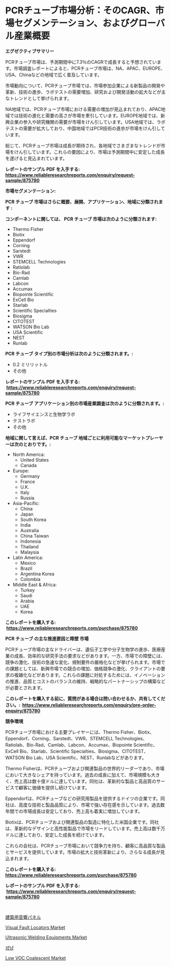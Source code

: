 <p><h1>PCRチューブ市場分析：そのCAGR、市場セグメンテーション、およびグローバル産業概要</h1></p><p><strong>エグゼクティブサマリー</strong></p>
<p><p>PCRチューブ市場は、予測期間中に7.3％のCAGRで成長すると予想されています。市場調査レポートによると、PCRチューブ市場は、NA、APAC、EUROPE、USA、Chinaなどの地域で広く普及しています。</p><p>市場動向について、PCRチューブ市場では、市場参加企業による新製品の開発や革新、技術の進歩、ラボテストの需要増加、研究および開発活動の拡大などが主なトレンドとして挙げられます。</p><p>NA地域では、PCRチューブ市場における需要の増加が見込まれており、APAC地域では技術の進化と需要の高さが市場を牽引しています。EUROPE地域では、新興企業の参入や研究機関の需要が市場をけん引しています。USA地域では、ラボテストの需要が拡大しており、中国地域ではPCR技術の進歩が市場をけん引しています。</p><p>総じて、PCRチューブ市場は成長が期待され、各地域でさまざまなトレンドが市場をけん引しています。これらの要因により、市場は予測期間中に安定した成長を遂げると見込まれています。</p></p>
<p><strong>レポートのサンプル PDF を入手する: <a href="https://www.reliableresearchreports.com/enquiry/request-sample/875780">https://www.reliableresearchreports.com/enquiry/request-sample/875780</a></strong></p>
<p><strong>市場セグメンテーション:</strong></p>
<p><strong> PCR チューブ 市場はさらに概要、展開、アプリケーション、地域に分類されます :</strong></p>
<p><strong>コンポーネントに関しては、 PCR チューブ 市場は次のように分類されます: &nbsp;</strong></p>
<p><ul><li>Thermo Fisher</li><li>Biotix</li><li>Eppendorf</li><li>Corning</li><li>Sarstedt</li><li>VWR</li><li>STEMCELL Technologies</li><li>Ratiolab</li><li>Bio-Rad</li><li>Camlab</li><li>Labcon</li><li>Accumax</li><li>Biopointe Scientific</li><li>ExCell Bio</li><li>Starlab</li><li>Scientific Specialties</li><li>Biosigma</li><li>CITOTEST</li><li>WATSON Bio Lab</li><li>USA Scientific</li><li>NEST</li><li>Runlab</li></ul></p>
<p><strong> PCR チューブ タイプ別の市場分析は次のように分類されます。:</strong></p>
<p><ul><li>0.2 ミリリットル</li><li>その他</li></ul></p>
<p><strong>レポートのサンプル PDF を入手する: &nbsp;<a href="https://www.reliableresearchreports.com/enquiry/request-sample/875780">https://www.reliableresearchreports.com/enquiry/request-sample/875780</a></strong></p>
<p><strong> PCR チューブ アプリケーション別の市場産業調査は次のように分類されます。:</strong></p>
<p><ul><li>ライフサイエンスと生物学ラボ</li><li>テストラボ</li><li>その他</li></ul></p>
<p><strong>地域に関して言えば、PCR チューブ 地域ごとに利用可能なマーケットプレーヤーは次のとおりです。:</strong></p>
<p><ul>
    <li>
        North America:
        <ul>
            <li>United States</li>
            <li>Canada</li>
        </ul>
    </li>
    <li>
        Europe:
        <ul>
            <li>Germany</li>
            <li>France</li>
            <li>U.K.</li>
            <li>Italy</li>
            <li>Russia</li>
        </ul>
    </li>
    <li>
        Asia-Pacific:
        <ul>
            <li>China</li>
            <li>Japan</li>
            <li>South Korea</li>
            <li>India</li>
            <li>Australia</li>
            <li>China Taiwan</li>
            <li>Indonesia</li>
            <li>Thailand</li>
            <li>Malaysia</li>
        </ul>
    </li>
    <li>
        Latin America:
        <ul>
            <li>Mexico</li>
            <li>Brazil</li>
            <li>Argentina Korea</li>
            <li>Colombia</li>
        </ul>
    </li>
    <li>
        Middle East & Africa:
        <ul>
            <li>Turkey</li>
            <li>Saudi</li>
            <li>Arabia</li>
            <li>UAE</li>
            <li>Korea</li>
        </ul>
    </li>
    </ul></p>
<p><strong>このレポートを購入する: &nbsp;<a href="https://www.reliableresearchreports.com/purchase/875780">https://www.reliableresearchreports.com/purchase/875780</a></strong></p>
<p><strong>PCR チューブ の主な推進要因と障壁 市場</strong></p>
<p><p>PCRチューブ市場の主なドライバーは、遺伝子工学や分子生物学の進歩、医療産業の成長、効率的な研究手法の要求などがあります。一方、市場での障壁には、競争の激化、技術の急速な変化、規制要件の厳格化などが挙げられます。市場での課題としては、新興市場での競合の増加、価格競争の激化、クライアントの要求の複雑化などがあります。これらの課題に対処するためには、イノベーションの推進、品質とコストのバランスの維持、戦略的なパートナーシップの構築などが必要とされます。</p></p>
<p><strong>このレポートを購入する前に、質問がある場合は問い合わせるか、共有してください。:&nbsp; <a href="https://www.reliableresearchreports.com/enquiry/pre-order-enquiry/875780">https://www.reliableresearchreports.com/enquiry/pre-order-enquiry/875780</a></strong></p>
<p><strong>競争環境</strong></p>
<p><p>PCRチューブ市場における主要プレイヤーには、Thermo Fisher、Biotix、Eppendorf、Corning、Sarstedt、VWR、STEMCELL Technologies、Ratiolab、Bio-Rad、Camlab、Labcon、Accumax、Biopointe Scientific、ExCell Bio、Starlab、Scientific Specialties、Biosigma、CITOTEST、WATSON Bio Lab、USA Scientific、NEST、Runlabなどがあります。</p><p>Thermo Fisherは、PCRチューブおよび関連製品の世界的リーダーであり、市場において大きなシェアを持っています。過去の成長に加えて、市場規模も大きく、売上高は数十億ドルに達しています。同社は、革新的な製品と高品質のサービスで顧客に価値を提供し続けています。</p><p>Eppendorfは、PCRチューブなどの研究用製品を提供するドイツの企業です。同社は、高度な技術と製品品質により、市場で強い存在感を示しています。過去数年間での市場成長は安定しており、売上高も着実に増加しています。</p><p>Biotixは、PCRチューブおよび関連製品の製造に特化した米国企業です。同社は、革新的なデザインと高性能製品で市場をリードしています。売上高は数千万ドルに達しており、安定した成長を続けています。</p><p>これらの会社は、PCRチューブ市場において競争力を持ち、顧客に高品質な製品とサービスを提供しています。市場の拡大と技術革新により、さらなる成長が見込まれます。</p></p>
<p><strong>このレポートを購入する: &nbsp; <a href="https://www.reliableresearchreports.com/purchase/875780">https://www.reliableresearchreports.com/purchase/875780</a></strong></p>
<p><strong>レポートのサンプル PDF を入手する: &nbsp;<a href="https://www.reliableresearchreports.com/enquiry/request-sample/875780">https://www.reliableresearchreports.com/enquiry/request-sample/875780</a></strong><strong></strong></p>
<p>&nbsp;</p>
<p><p><a href="https://medium.com/@treverschaefer1/%E5%BB%BA%E7%AF%89%E9%9F%B3%E9%9F%BF%E3%83%91%E3%83%8D%E3%83%AB%E5%B8%82%E5%A0%B4%E3%83%AC%E3%83%9D%E3%83%BC%E3%83%88%E3%81%AF-%E5%B8%82%E5%A0%B4%E3%81%AE%E6%9C%80%E6%96%B0%E3%83%88%E3%83%AC%E3%83%B3%E3%83%89%E3%81%A8%E6%88%90%E9%95%B7%E6%A9%9F%E4%BC%9A%E3%82%92%E6%98%8E%E3%82%89%E3%81%8B%E3%81%AB%E3%81%97%E3%81%A6%E3%81%84%E3%81%BE%E3%81%99-61e411b1dbb5">建築用音響パネル</a></p><p><a href="https://view.publitas.com/reportprime-1/visual-fault-locators-market-with-the-goal-of-estimating-the-market-size-and-future-growth-potential-of-various-market-segments-based-on-component-applications-end-user-and-region/">Visual Fault Locators Market</a></p><p><a href="https://issuu.com/reportprime-2/docs/ultrasonic-welding-equipments-market-size-2030.ppt">Ultrasonic Welding Equipments Market</a></p><p><a href="https://github.com/lzrvbyqzftro57/Market-Research-Report-List-1/blob/main/2956360187482.md">성냥</a></p><p><a href="https://meowing-canidae-761.notion.site/Low-VOC-Coalescent-Market-Size-and-Growth-Market-Segmentation-Regional-and-Country-Breakdowns-and-5a6c35d903ee4710a820a40f92303d2b">Low VOC Coalescent Market</a></p></p>